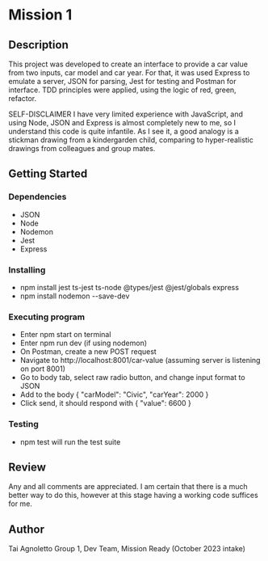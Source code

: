 # Mission 1

## Description

This project was developed to create an interface to provide a car value from two inputs, car model and car year.
For that, it was used Express to emulate a server, JSON for parsing, Jest for testing and Postman for interface.
TDD principles were applied, using the logic of red, green, refactor.

SELF-DISCLAIMER
I have very limited experience with JavaScript, and using Node, JSON and Express is almost completely new to me, so I understand this code is quite infantile. As I see it, a good analogy is a stickman drawing from a kindergarden child, comparing to hyper-realistic drawings from colleagues and group mates.

## Getting Started

### Dependencies

* JSON
* Node
* Nodemon
* Jest
* Express

### Installing

* npm install jest ts-jest ts-node @types/jest @jest/globals express
* npm install nodemon --save-dev

### Executing program

* Enter npm start on terminal
* Enter npm run dev (if using nodemon)
* On Postman, create a new POST request
* Navigate to http://localhost:8001/car-value (assuming server is listening on port 8001)
* Go to body tab, select raw radio button, and change input format to JSON
* Add to the body { "carModel": "Civic", "carYear": 2000 }
* Click send, it should respond with { "value": 6600 }

### Testing

* npm test will run the test suite

## Review

Any and all comments are appreciated.
I am certain that there is a much better way to do this, however at this stage having a working code suffices for me.

## Author

Tai Agnoletto
Group 1, Dev Team, Mission Ready (October 2023 intake)